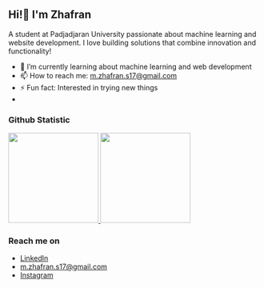 ## Hi!👋 I'm Zhafran

A student at Padjadjaran University passionate about machine learning and website development. I love building solutions that combine innovation and functionality!

- 🌱 I’m currently learning about machine learning and web development
- 📫 How to reach me: m.zhafran.s17@gmail.com
- ⚡ Fun fact: Interested in trying new things
- 

### Github Statistic
<p align="left">
<a href="https://github.com/Muhammad-ZhafranShiddiq">
  <img height="180em" src="https://github-readme-stats-eight-theta.vercel.app/api?username=Muhammad-ZhafranShiddiq&show_icons=true&theme=algolia&include_all_commits=true&count_private=true"/>
  <img height="180em" src="https://github-readme-stats-eight-theta.vercel.app/api/top-langs/?username=Muhammad-ZhafranShiddiq&layout=compact&langs_count=8&theme=algolia"/>
</a>
</p>

### Reach me on
- <a href="https://www.linkedin.com/in/mzhafrans/">LinkedIn</a>
- m.zhafran.s17@gmail.com
- <a href="instagram.com/_zhafrans">Instagram</a>
